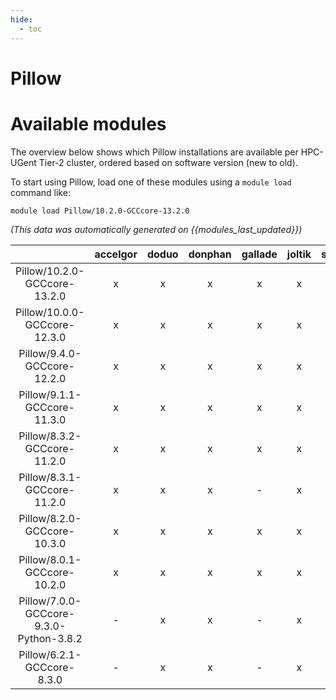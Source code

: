 ```yaml
---
hide:
  - toc
---
```


Pillow
======

# Available modules


The overview below shows which Pillow installations are available per HPC-UGent Tier-2 cluster, ordered based on software version (new to old).

To start using Pillow, load one of these modules using a `module load` command like:

```shell
module load Pillow/10.2.0-GCCcore-13.2.0
```

*(This data was automatically generated on {{modules_last_updated}})*  

| |accelgor|doduo|donphan|gallade|joltik|shinx|skitty|
| :---: | :---: | :---: | :---: | :---: | :---: | :---: | :---: |
|Pillow/10.2.0-GCCcore-13.2.0|x|x|x|x|x|x|x|
|Pillow/10.0.0-GCCcore-12.3.0|x|x|x|x|x|x|x|
|Pillow/9.4.0-GCCcore-12.2.0|x|x|x|x|x|x|-|
|Pillow/9.1.1-GCCcore-11.3.0|x|x|x|x|x|x|-|
|Pillow/8.3.2-GCCcore-11.2.0|x|x|x|x|x|-|-|
|Pillow/8.3.1-GCCcore-11.2.0|x|x|x|-|x|-|-|
|Pillow/8.2.0-GCCcore-10.3.0|x|x|x|x|x|-|-|
|Pillow/8.0.1-GCCcore-10.2.0|x|x|x|x|x|-|-|
|Pillow/7.0.0-GCCcore-9.3.0-Python-3.8.2|-|x|x|-|x|-|-|
|Pillow/6.2.1-GCCcore-8.3.0|-|x|x|-|x|-|-|
